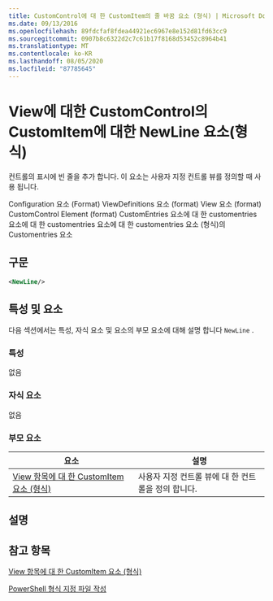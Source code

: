 ```yaml
---
title: CustomControl에 대 한 CustomItem의 줄 바꿈 요소 (형식) | Microsoft Docs
ms.date: 09/13/2016
ms.openlocfilehash: 89fdcfaf8fdea44921ec6967e8e152d81fd63cc9
ms.sourcegitcommit: 0907b8c6322d2c7c61b17f8168d53452c8964b41
ms.translationtype: MT
ms.contentlocale: ko-KR
ms.lasthandoff: 08/05/2020
ms.locfileid: "87785645"
---
```

# <a name="newline-element-for-customitem-for-customcontrol-for-view-format"></a>View에 대한 CustomControl의 CustomItem에 대한 NewLine 요소(형식)

컨트롤의 표시에 빈 줄을 추가 합니다. 이 요소는 사용자 지정 컨트롤 뷰를 정의할 때 사용 됩니다.

Configuration 요소 (Format) ViewDefinitions 요소 (format) View 요소 (format) CustomControl Element (format) CustomEntries 요소에 대 한 customentries 요소에 대 한 customentries 요소에 대 한 customentries 요소 (형식)의 Customentries 요소

## <a name="syntax"></a>구문

```xml
<NewLine/>
```

## <a name="attributes-and-elements"></a>특성 및 요소

다음 섹션에서는 특성, 자식 요소 및 요소의 부모 요소에 대해 설명 합니다 `NewLine` .

### <a name="attributes"></a>특성

없음

### <a name="child-elements"></a>자식 요소

없음

### <a name="parent-elements"></a>부모 요소

|요소|설명|
|-------------|-----------------|
|[View 항목에 대 한 CustomItem 요소 (형식)](./customitem-element-for-customentry-for-customcontrol-for-view-format.md)|사용자 지정 컨트롤 뷰에 대 한 컨트롤을 정의 합니다.|

## <a name="remarks"></a>설명

## <a name="see-also"></a>참고 항목

[View 항목에 대 한 CustomItem 요소 (형식)](./customitem-element-for-customentry-for-customcontrol-for-view-format.md)

[PowerShell 형식 지정 파일 작성](./writing-a-powershell-formatting-file.md)
